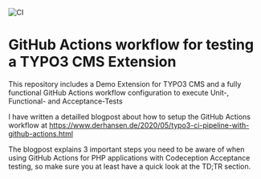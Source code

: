 ![CI](https://github.com/derhansen/gha_demo/workflows/CI/badge.svg)

GitHub Actions workflow for testing a TYPO3 CMS Extension 
=========================================================

This repository includes a Demo Extension for TYPO3 CMS and a fully functional GitHub Actions workflow
configuration to execute Unit-, Functional- and Acceptance-Tests

I have written a detailled blogpost about how to setup the GitHub Actions workflow at
https://www.derhansen.de/2020/05/typo3-ci-pipeline-with-github-actions.html

The blogpost explains 3 important steps you need to be aware of when using GitHub Actions for PHP applications
with Codeception Acceptance testing, so make sure you at least have a quick look at the TD;TR section.  

